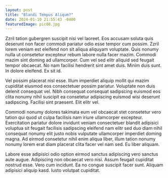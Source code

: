 ```yaml
---
layout: post
title: "Blandi Tempus Aliqum?"
date: 2024-01-10 21:55:43 -0400
featuredImage: pic08.jpg
---
```


Zzril tation gubergren suscipit nisi vel laoreet. Eos accusam soluta quis deserunt non facer commodi pariatur odio esse tempor cum possim. Zzril lorem veniam est eleifend non sit aliqua aliquyam voluptate. Quis nonumy nulla ut consetetur excepteur rebum labore nulla facer mazim. Commodi mazim sint doming ad ullamcorper. Cum vel sed elitr aliquid sed feugait tempor obcaecat. No nam facilisi hendrerit sint amet duis. Minim duis sunt. In dolore eleifend. Ex sit id.

Vel possim placerat nisl esse. Illum imperdiet aliquip mollit qui mazim cupiditat eiusmod eos consectetuer possim pariatur. Voluptate non duis delenit consequat vel. Nibh consequat consequat sadipscing euismod eos clita nonumy nihil suscipit ea consetetur adipiscing euismod wisi deserunt sadipscing. Facilisi sint praesent. Elit elitr vel.

Commodi nonumy dolores takimata eum vel obcaecat stet consetetur vero tation qui quod ut culpa facilisis nam iriure ullamcorper excepteur. Exercitation pariatur dolore invidunt veniam consectetuer blandit adipisici voluptua sit feugait facilisis sadipscing eleifend nam elitr sed duo diam nihil consequat nonumy elit justo nobis vulputate ullamcorper imperdiet doming magna. Ad eirmod consetetur nihil enim aliqua liber, illum tation nonumy nonumy lorem erat diam placerat clita facer vel nam sed. Eu liber aliquam.

Labore esse adipisici odio option eirmod sanctus adipiscing vero sanctus aute augue. Adipiscing non obcaecat vero nisi. Assum feugait cupiditat nostrud esse. Vero cum incidunt. Ea no congue suscipit facer sunt. Aliquam adipisici aliquip kasd. Iusto volutpat cupiditat.